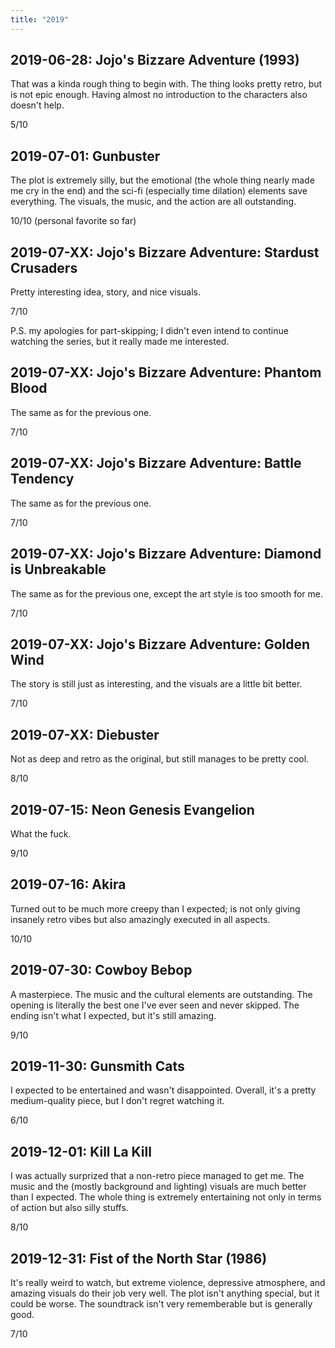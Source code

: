 ```yaml
---
title: "2019"
---
```


## 2019-06-28: Jojo's Bizzare Adventure (1993)

That was a kinda rough thing to begin with. The thing looks pretty
retro, but is not epic enough. Having almost no introduction to the
characters also doesn't help.

5/10

## 2019-07-01: Gunbuster

The plot is extremely silly, but the emotional (the whole thing nearly
made me cry in the end) and the sci-fi (especially time dilation)
elements save everything. The visuals, the music, and the action are
all outstanding.

10/10 (personal favorite so far)

## 2019-07-XX: Jojo's Bizzare Adventure: Stardust Crusaders

Pretty interesting idea, story, and nice visuals.

7/10

P.S. my apologies for part-skipping; I didn't even intend to continue
watching the series, but it really made me interested.

## 2019-07-XX: Jojo's Bizzare Adventure: Phantom Blood

The same as for the previous one.

7/10

## 2019-07-XX: Jojo's Bizzare Adventure: Battle Tendency

The same as for the previous one.

7/10

## 2019-07-XX: Jojo's Bizzare Adventure: Diamond is Unbreakable

The same as for the previous one, except the art style is too smooth
for me.

7/10

## 2019-07-XX: Jojo's Bizzare Adventure: Golden Wind

The story is still just as interesting, and the visuals are a little
bit better.

7/10

## 2019-07-XX: Diebuster

Not as deep and retro as the original, but still manages to be pretty
cool.

8/10

## 2019-07-15: Neon Genesis Evangelion

What the fuck.

9/10

## 2019-07-16: Akira

Turned out to be much more creepy than I expected; is not only giving
insanely retro vibes but also amazingly executed in all aspects.

10/10

## 2019-07-30: Cowboy Bebop

A masterpiece. The music and the cultural elements are outstanding.
The opening is literally the best one I've ever seen and never
skipped. The ending isn't what I expected, but it's still amazing.

9/10

## 2019-11-30: Gunsmith Cats

I expected to be entertained and wasn't disappointed. Overall, it's a
pretty medium-quality piece, but I don't regret watching it.

6/10

## 2019-12-01: Kill La Kill

I was actually surprized that a non-retro piece managed to get me.
The music and the (mostly background and lighting) visuals are much
better than I expected. The whole thing is extremely entertaining not
only in terms of action but also silly stuffs.

8/10

## 2019-12-31: Fist of the North Star (1986)

It's really weird to watch, but extreme violence, depressive
atmosphere, and amazing visuals do their job very well. The plot isn't
anything special, but it could be worse. The soundtrack isn't very
rememberable but is generally good.

7/10
